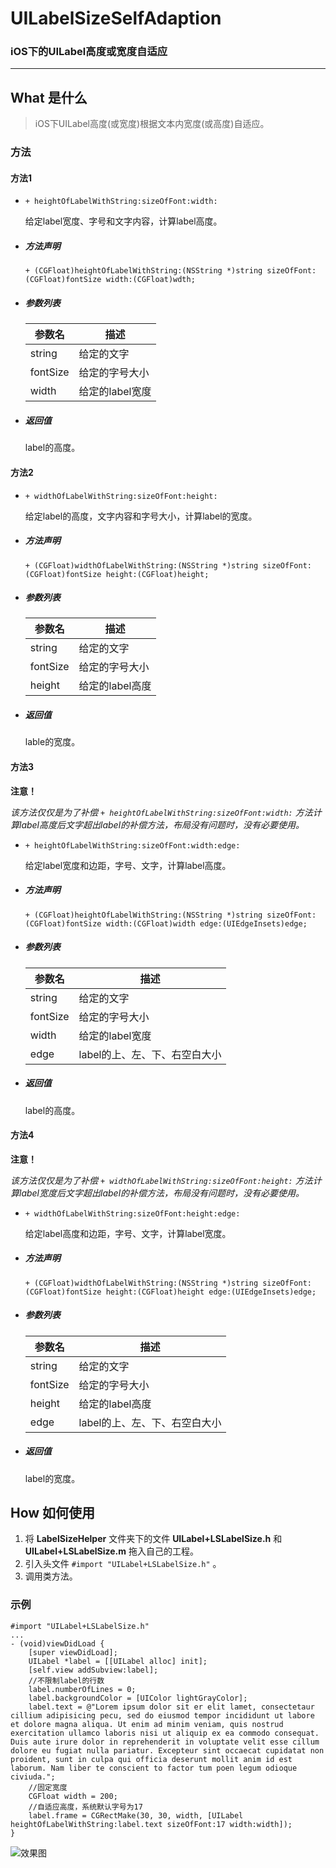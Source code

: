 # UILabelSizeSelfAdaption
### iOS下的UILabel高度或宽度自适应
-------

## What 是什么

> iOS下UILabel高度(或宽度)根据文本内宽度(或高度)自适应。

### 方法

#### 方法1

* `+ heightOfLabelWithString:sizeOfFont:width:`
	
	给定label宽度、字号和文字内容，计算label高度。

* ##### 方法声明
	```
	+ (CGFloat)heightOfLabelWithString:(NSString *)string sizeOfFont:(CGFloat)fontSize width:(CGFloat)wdth;
	```
	
* ##### 参数列表


	| 参数名 | 描述 |
	| ------------ | ------------- |
	| string | 给定的文字  |
	| fontSize | 给定的字号大小|
	| width | 给定的label宽度| 

* ##### 返回值
	label的高度。


#### 方法2
* `+ widthOfLabelWithString:sizeOfFont:height:`

	给定label的高度，文字内容和字号大小，计算label的宽度。

* ##### 方法声明
	```
	+ (CGFloat)widthOfLabelWithString:(NSString *)string sizeOfFont:(CGFloat)fontSize height:(CGFloat)height;
	
	```

* ##### 参数列表
	| 参数名 | 描述 |
	| ------------ | ------------- |
	| string | 给定的文字  |
	| fontSize | 给定的字号大小|
	| height | 给定的label高度|  
	
* ##### 返回值
	lable的宽度。
	
#### 方法3
**注意！** 

*该方法仅仅是为了补偿 `+ heightOfLabelWithString:sizeOfFont:width:` 方法计算label高度后文字超出label的补偿方法，布局没有问题时，没有必要使用。*

* `+ heightOfLabelWithString:sizeOfFont:width:edge:`

	给定label宽度和边距，字号、文字，计算label高度。

* ##### 方法声明
	```
	+ (CGFloat)heightOfLabelWithString:(NSString *)string sizeOfFont:(CGFloat)fontSize width:(CGFloat)width edge:(UIEdgeInsets)edge;
	
	```

* ##### 参数列表
	| 参数名 | 描述 |
	| ------------ | ------------- |
	| string | 给定的文字  |
	| fontSize | 给定的字号大小|
	| width | 给定的label宽度|
	| edge | label的上、左、下、右空白大小 |
	
* ##### 返回值
	label的高度。

#### 方法4
**注意！** 

*该方法仅仅是为了补偿 `+ widthOfLabelWithString:sizeOfFont:height:` 方法计算label宽度后文字超出label的补偿方法，布局没有问题时，没有必要使用。*

* `+ widthOfLabelWithString:sizeOfFont:height:edge:`

	给定label高度和边距，字号、文字，计算label宽度。

* ##### 方法声明
	```
	+ (CGFloat)widthOfLabelWithString:(NSString *)string sizeOfFont:(CGFloat)fontSize height:(CGFloat)height edge:(UIEdgeInsets)edge;
	
	```

* ##### 参数列表
	| 参数名 | 描述 |
	| ------------ | ------------- |
	| string | 给定的文字  |
	| fontSize | 给定的字号大小|
	| height | 给定的label高度|
	| edge | label的上、左、下、右空白大小 |
	
* ##### 返回值
	label的宽度。


## How 如何使用

1. 将 **LabelSizeHelper** 文件夹下的文件 **UILabel+LSLabelSize.h** 和 **UILabel+LSLabelSize.m** 拖入自己的工程。 
2. 引入头文件 `#import "UILabel+LSLabelSize.h"` 。
3. 调用类方法。

### 示例
```
#import "UILabel+LSLabelSize.h"
...
- (void)viewDidLoad {
    [super viewDidLoad];
    UILabel *label = [[UILabel alloc] init];
    [self.view addSubview:label];
    //不限制label的行数
    label.numberOfLines = 0;
    label.backgroundColor = [UIColor lightGrayColor];
    label.text = @"Lorem ipsum dolor sit er elit lamet, consectetaur cillium adipisicing pecu, sed do eiusmod tempor incididunt ut labore et dolore magna aliqua. Ut enim ad minim veniam, quis nostrud exercitation ullamco laboris nisi ut aliquip ex ea commodo consequat. Duis aute irure dolor in reprehenderit in voluptate velit esse cillum dolore eu fugiat nulla pariatur. Excepteur sint occaecat cupidatat non proident, sunt in culpa qui officia deserunt mollit anim id est laborum. Nam liber te conscient to factor tum poen legum odioque civiuda.";
    //固定宽度
    CGFloat width = 200;
    //自适应高度，系统默认字号为17
    label.frame = CGRectMake(30, 30, width, [UILabel heightOfLabelWithString:label.text sizeOfFont:17 width:width]);
}
```
![效果图](./FC992994-8F59-4347-B871-B3B78EAB06DC.png "效果图")



